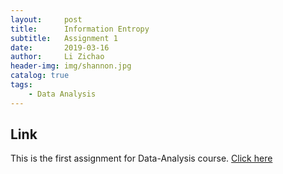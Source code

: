 ```yaml
---
layout:     post
title:      Information Entropy
subtitle:   Assignment 1
date:       2019-03-16
author:     Li Zichao
header-img: img/shannon.jpg
catalog: true
tags:
    - Data Analysis
---
```

## Link
This is the first assignment for Data-Analysis course. [Click here]({{site.baseurl}}/asset/Homework1.pdf)


